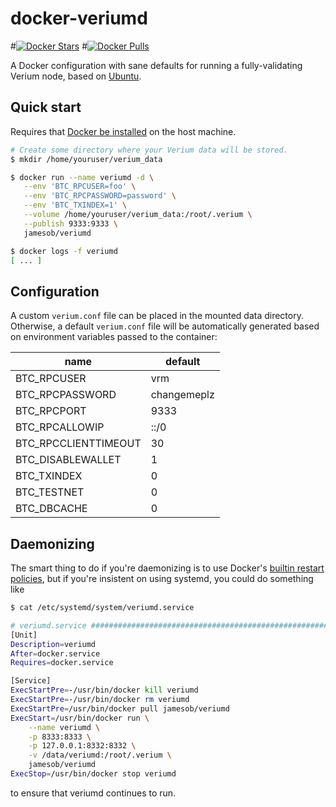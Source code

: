 
# docker-veriumd

#[![Docker Stars](https://img.shields.io/docker/stars/jamesob/bitcoind.svg)](https://hub.docker.com/r/jamesob/bitcoind/)
#[![Docker Pulls](https://img.shields.io/docker/pulls/jamesob/bitcoind.svg)](https://hub.docker.com/r/jamesob/bitcoind/)

A Docker configuration with sane defaults for running a fully-validating
Verium node, based on [Ubuntu](https://ubuntu.org/).

## Quick start

Requires that [Docker be installed](https://docs.docker.com/install/) on the host machine.

```bash
# Create some directory where your Verium data will be stored.
$ mkdir /home/youruser/verium_data

$ docker run --name veriumd -d \
   --env 'BTC_RPCUSER=foo' \
   --env 'BTC_RPCPASSWORD=password' \
   --env 'BTC_TXINDEX=1' \
   --volume /home/youruser/verium_data:/root/.verium \
   --publish 9333:9333 \
   jamesob/veriumd

$ docker logs -f veriumd
[ ... ]
```


## Configuration

A custom `verium.conf` file can be placed in the mounted data directory.
Otherwise, a default `verium.conf` file will be automatically generated based
on environment variables passed to the container:

| name | default |
| ---- | ------- |
| BTC_RPCUSER | vrm |
| BTC_RPCPASSWORD | changemeplz |
| BTC_RPCPORT | 9333 |
| BTC_RPCALLOWIP | ::/0 |
| BTC_RPCCLIENTTIMEOUT | 30 |
| BTC_DISABLEWALLET | 1 |
| BTC_TXINDEX | 0 |
| BTC_TESTNET | 0 |
| BTC_DBCACHE | 0 |


## Daemonizing

The smart thing to do if you're daemonizing is to use Docker's [builtin
restart
policies](https://docs.docker.com/config/containers/start-containers-automatically/#use-a-restart-policy),
but if you're insistent on using systemd, you could do something like

```bash
$ cat /etc/systemd/system/veriumd.service

# veriumd.service #######################################################################
[Unit]
Description=veriumd
After=docker.service
Requires=docker.service

[Service]
ExecStartPre=-/usr/bin/docker kill veriumd
ExecStartPre=-/usr/bin/docker rm veriumd
ExecStartPre=/usr/bin/docker pull jamesob/veriumd
ExecStart=/usr/bin/docker run \
    --name veriumd \
    -p 8333:8333 \
    -p 127.0.0.1:8332:8332 \
    -v /data/veriumd:/root/.verium \
    jamesob/veriumd
ExecStop=/usr/bin/docker stop veriumd
```

to ensure that veriumd continues to run.
